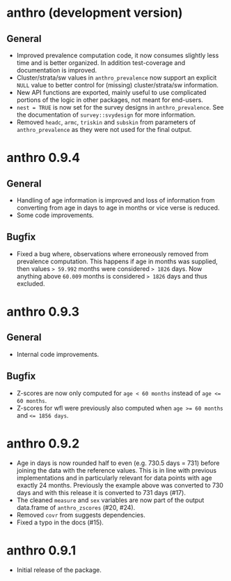 # anthro (development version)

## General

* Improved prevalence computation code, it now consumes slightly less time and
  is better organized. In addition test-coverage and documentation is improved.
* Cluster/strata/sw values in `anthro_prevalence` now support an explicit `NULL`
  value to better control for (missing) cluster/strata/sw information.
* New API functions are exported, mainly useful to use complicated portions
  of the logic in other packages, not meant for end-users.
* `nest = TRUE` is now set for the survey designs in `anthro_prevalence`. See
  the documentation of `survey::svydesign` for more information.
* Removed `headc`, `armc`, `triskin` and `subskin` from parameters of
  `anthro_prevalence` as they were not used for the final output.

# anthro 0.9.4

## General

* Handling of age information is improved and loss of information from
  converting from age in days to age in months or vice verse is reduced.
* Some code improvements.

## Bugfix

* Fixed a bug where, observations where erroneously removed from prevalence
  computation. This happens if age in months was supplied, then values
  `> 59.992` months were considered `> 1826` days. Now anything above
  `60.009` months is considered `> 1826` days and thus excluded.

# anthro 0.9.3

## General

* Internal code improvements.

## Bugfix

* Z-scores are now only computed for `age < 60 months` instead of `age <= 60 months`.
* Z-scores for wfl were previously also computed when `age >= 60 months` and `<= 1856 days`.

# anthro 0.9.2

* Age in days is now rounded half to even (e.g. 730.5 days = 731) before joining
  the data with the reference values. This is in line with previous
  implementations and in particularly relevant for data points with
  age exactly 24 months. Previously the example above was converted to 730 days and with
  this release it is converted to 731 days (#17).
* The cleaned `measure` and `sex` variables are now part of the output
  data.frame of `anthro_zscores` (#20, #24).
* Removed `covr` from suggests dependencies.
* Fixed a typo in the docs (#15).

# anthro 0.9.1

* Initial release of the package.

